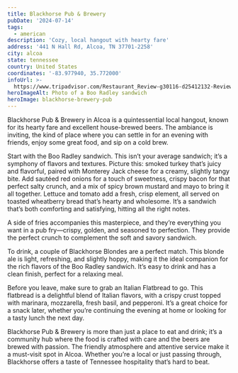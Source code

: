 ```yaml
---
title: Blackhorse Pub & Brewery
pubDate: '2024-07-14'
tags:
  - american
description: 'Cozy, local hangout with hearty fare'
address: '441 N Hall Rd, Alcoa, TN 37701-2258'
city: alcoa
state: tennessee
country: United States
coordinates: '-83.977940, 35.772000'
infoUrl: >-
  https://www.tripadvisor.com/Restaurant_Review-g30116-d25412132-Reviews-Blackhorse_Pub_Brewery-Alcoa_Tennessee.html
heroImageAlt: Photo of a Boo Radley sandwich
heroImage: blackhorse-brewery-pub
---
```


Blackhorse Pub & Brewery in Alcoa is a quintessential local hangout, known for its hearty fare and excellent house-brewed beers. The ambiance is inviting, the kind of place where you can settle in for an evening with friends, enjoy some great food, and sip on a cold brew.

Start with the Boo Radley sandwich. This isn’t your average sandwich; it’s a symphony of flavors and textures. Picture this: smoked turkey that’s juicy and flavorful, paired with Monterey Jack cheese for a creamy, slightly tangy bite. Add sautéed red onions for a touch of sweetness, crispy bacon for that perfect salty crunch, and a mix of spicy brown mustard and mayo to bring it all together. Lettuce and tomato add a fresh, crisp element, all served on toasted wheatberry bread that’s hearty and wholesome. It’s a sandwich that’s both comforting and satisfying, hitting all the right notes.

A side of fries accompanies this masterpiece, and they’re everything you want in a pub fry—crispy, golden, and seasoned to perfection. They provide the perfect crunch to complement the soft and savory sandwich.

To drink, a couple of Blackhorse Blondes are a perfect match. This blonde ale is light, refreshing, and slightly hoppy, making it the ideal companion for the rich flavors of the Boo Radley sandwich. It’s easy to drink and has a clean finish, perfect for a relaxing meal.

Before you leave, make sure to grab an Italian Flatbread to go. This flatbread is a delightful blend of Italian flavors, with a crispy crust topped with marinara, mozzarella, fresh basil, and pepperoni. It’s a great choice for a snack later, whether you’re continuing the evening at home or looking for a tasty lunch the next day.

Blackhorse Pub & Brewery is more than just a place to eat and drink; it’s a community hub where the food is crafted with care and the beers are brewed with passion. The friendly atmosphere and attentive service make it a must-visit spot in Alcoa. Whether you’re a local or just passing through, Blackhorse offers a taste of Tennessee hospitality that’s hard to beat.
